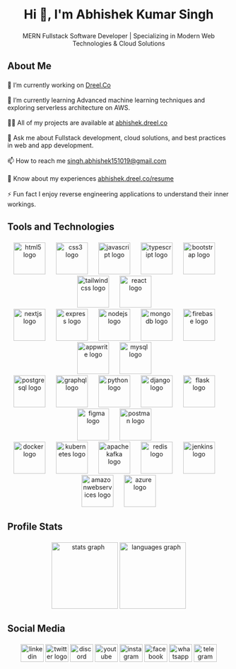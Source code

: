 <h1 align="center">Hi 👋, I'm Abhishek Kumar Singh</h1>

###

<p align="center">MERN Fullstack Software Developer | Specializing in Modern Web Technologies & Cloud Solutions</p>

###

<h2 align="left">About Me</h2>

###

<p align="left">
  🔭 I’m currently working on <a href="https://dreel.co" target="_blank">Dreel.Co</a><br><br>
  🌱 I’m currently learning Advanced machine learning techniques and exploring serverless architecture on AWS.<br><br>
  👨‍💻 All of my projects are available at <a href="https://github.com/ABHISHEK-SIN-GH" target="_blank">abhishek.dreel.co</a><br><br>
  💬 Ask me about Fullstack development, cloud solutions, and best practices in web and app development.<br><br>
  📫 How to reach me <a href="mailto:singh.abhishek151019@gmail.com" target="_blank">singh.abhishek151019@gmail.com</a><br><br>
  📄 Know about my experiences <a href="https://github.com/ABHISHEK-SIN-GH" target="_blank">abhishek.dreel.co/resume</a><br><br>
  ⚡ Fun fact I enjoy reverse engineering applications to understand their inner workings.</p>

###

<h2 align="left">Tools and Technologies</h2>

###

<div align="center">
  <img src="https://cdn.jsdelivr.net/gh/devicons/devicon/icons/html5/html5-original.svg" height="72" alt="html5 logo"  />
  <img width="16" />
  <img src="https://cdn.jsdelivr.net/gh/devicons/devicon/icons/css3/css3-original.svg" height="72" alt="css3 logo"  />
  <img width="16" />
  <img src="https://cdn.jsdelivr.net/gh/devicons/devicon/icons/javascript/javascript-original.svg" height="72" alt="javascript logo"  />
  <img width="16" />
  <img src="https://cdn.jsdelivr.net/gh/devicons/devicon/icons/typescript/typescript-original.svg" height="72" alt="typescript logo"  />
  <img width="16" />
  <img src="https://cdn.jsdelivr.net/gh/devicons/devicon/icons/bootstrap/bootstrap-original.svg" height="72" alt="bootstrap logo"  />
  <img width="16" />
  <img src="https://skillicons.dev/icons?i=tailwind" height="72" alt="tailwindcss logo"  />
  <img width="16" />
  <img src="https://cdn.simpleicons.org/react/61DAFB" height="72" alt="react logo"  />
  <img width="16" />
  
  <br>
  
  <img src="https://skillicons.dev/icons?i=nextjs" height="72" alt="nextjs logo"  />
  <img width="16" />
  <img src="https://skillicons.dev/icons?i=express" height="72" alt="express logo"  />
  <img width="16" />
  <img src="https://cdn.simpleicons.org/nodedotjs/339933" height="72" alt="nodejs logo"  />
  <img width="16" />
  <img src="https://cdn.simpleicons.org/mongodb/47A216" height="72" alt="mongodb logo"  />
  <img width="16" />
  <img src="https://cdn.simpleicons.org/firebase/FFCA28" height="72" alt="firebase logo"  />
  <img width="16" />
  <img src="https://cdn.simpleicons.org/appwrite/F02E65" height="72" alt="appwrite logo"  />
  <img width="16" />
  <img src="https://cdn.jsdelivr.net/gh/devicons/devicon/icons/mysql/mysql-original.svg" height="72" alt="mysql logo"  />
  <img width="16" />

  <br>

  <img src="https://cdn.jsdelivr.net/gh/devicons/devicon/icons/postgresql/postgresql-original.svg" height="72" alt="postgresql logo"  />
  <img width="16" />
  <img src="https://cdn.simpleicons.org/graphql/E10098" height="72" alt="graphql logo"  />
  <img width="16" />
  <img src="https://skillicons.dev/icons?i=py" height="72" alt="python logo"  />
  <img width="16" />
  <img src="https://skillicons.dev/icons?i=django" height="72" alt="django logo"  />
  <img width="16" />
  <img src="https://skillicons.dev/icons?i=flask" height="72" alt="flask logo"  />
  <img width="16" />
  <img src="https://skillicons.dev/icons?i=figma" height="72" alt="figma logo"  />
  <img width="16" />
  <img src="https://skillicons.dev/icons?i=postman" height="72" alt="postman logo"  />
  <img width="16" />
 
  <br>

  <img src="https://skillicons.dev/icons?i=docker" height="72" alt="docker logo"  />
  <img width="16" />
  <img src="https://skillicons.dev/icons?i=kubernetes" height="72" alt="kubernetes logo"  />
  <img width="16" />
  <img src="https://skillicons.dev/icons?i=kafka" height="72" alt="apachekafka logo"  />
  <img width="16" />
  <img src="https://skillicons.dev/icons?i=redis" height="72" alt="redis logo"  />
  <img width="16" />
  <img src="https://skillicons.dev/icons?i=jenkins" height="72" alt="jenkins logo"  />
  <img width="16" />
  <img src="https://skillicons.dev/icons?i=aws" height="72" alt="amazonwebservices logo"  />
  <img width="16" />
  <img src="https://skillicons.dev/icons?i=azure" height="72" alt="azure logo"  />
</div>

###

<h2 align="left">Profile Stats</h2>

###

<div align="center">
  <img src="https://github-readme-stats.vercel.app/api?username=ABHISHEK-SIN-GH&hide_title=false&hide_rank=false&show_icons=true&include_all_commits=true&count_private=true&disable_animations=false&theme=dracula&locale=en&hide_border=false&order=1" height="150" alt="stats graph"  />
  <img src="https://github-readme-stats.vercel.app/api/top-langs?username=ABHISHEK-SIN-GH&locale=en&hide_title=false&layout=compact&card_width=320&langs_count=5&theme=dracula&hide_border=false&order=2" height="150" alt="languages graph"  />
</div>

###

<h2 align="left">Social Media</h2>

###

<div align="center">
  <img src="https://raw.githubusercontent.com/maurodesouza/profile-readme-generator/master/src/assets/icons/social/linkedin/default.svg" width="52" height="40" alt="linkedin logo"  />
  <img src="https://raw.githubusercontent.com/maurodesouza/profile-readme-generator/master/src/assets/icons/social/twitter/default.svg" width="52" height="40" alt="twitter logo"  />
  <img src="https://raw.githubusercontent.com/maurodesouza/profile-readme-generator/master/src/assets/icons/social/discord/default.svg" width="52" height="40" alt="discord logo"  />
  <img src="https://raw.githubusercontent.com/maurodesouza/profile-readme-generator/master/src/assets/icons/social/youtube/default.svg" width="52" height="40" alt="youtube logo"  />
  <img src="https://raw.githubusercontent.com/maurodesouza/profile-readme-generator/master/src/assets/icons/social/instagram/default.svg" width="52" height="40" alt="instagram logo"  />
  <img src="https://raw.githubusercontent.com/maurodesouza/profile-readme-generator/master/src/assets/icons/social/facebook/default.svg" width="52" height="40" alt="facebook logo"  />
  <img src="https://raw.githubusercontent.com/maurodesouza/profile-readme-generator/master/src/assets/icons/social/whatsapp/default.svg" width="52" height="40" alt="whatsapp logo"  />
  <img src="https://raw.githubusercontent.com/maurodesouza/profile-readme-generator/master/src/assets/icons/social/telegram/default.svg" width="52" height="40" alt="telegram logo"  />
</div>

###

